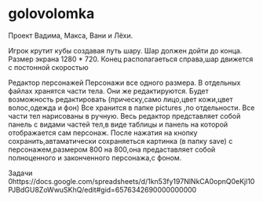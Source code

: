 # golovolomka
Проект Вадима, Макса, Вани и Лёхи.



Игрок крутит кубы создавая путь шару. Шар должен дойти до конца.
Размер экрана 1280 * 720. Конец располагаеться справа,шар движется с постонной скоростью



Редактор персонажей
Персонажи все одного размера. В отдельных файлах хранятся части тела. Они же редактируются. Будет возможность редактировать (прическу,само лицо,цвет кожи,цвет волос,одежда и фон) Все хранится в папке pictures ,по отдельности. Все части тел нарисованы в ручную. Весь редактор представляет собой панель с видами частей тел,в виде таблицы и панель на которой отображается сам персонаж. После нажатия на кнопку сохранить,автаматически сохраняеться картинка (в папку save) с персонажем,размером 800 на 800,она предаставляет собой полноценного и законченного персонажа,с фоном. 



Задачи 
0https://docs.google.com/spreadsheets/d/1kn53fy197NlNkCA0opnQ0eKjl10PJBdGU8ZoWwuSKhQ/edit#gid=6576342690000000000


